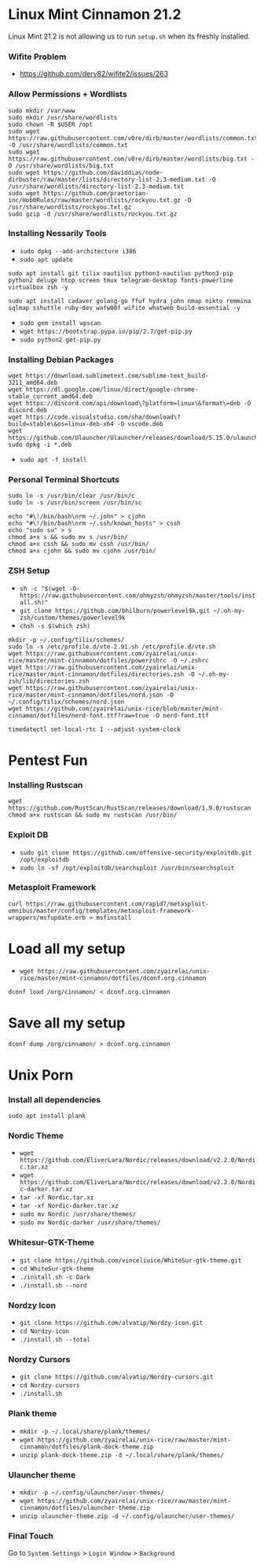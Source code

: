 # Linux Mint Cinnamon 21.2
Linux Mint 21.2 is not allowing us to run `setup.sh` when its freshly installed.

### Wifite Problem
- https://github.com/derv82/wifite2/issues/263

### Allow Permissions + Wordlists
```
sudo mkdir /var/www
sudo mkdir /usr/share/wordlists
sudo chown -R $USER /opt
sudo wget https://raw.githubusercontent.com/v0re/dirb/master/wordlists/common.txt -O /usr/share/wordlists/common.txt
sudo wget https://raw.githubusercontent.com/v0re/dirb/master/wordlists/big.txt -O /usr/share/wordlists/big.txt
sudo wget https://github.com/daviddias/node-dirbuster/raw/master/lists/directory-list-2.3-medium.txt -O /usr/share/wordlists/directory-list-2.3-medium.txt
sudo wget https://github.com/praetorian-inc/Hob0Rules/raw/master/wordlists/rockyou.txt.gz -O /usr/share/wordlists/rockyou.txt.gz
sudo gzip -d /usr/share/wordlists/rockyou.txt.gz
```

### Installing Nessarily Tools
- `sudo dpkg --add-architecture i386`
- `sudo apt update`
```
sudo apt install git tilix nautilus python3-nautilus python3-pip python2 deluge htop screen tmux telegram-desktop fonts-powerline virtualbox zsh -y
```
```
sudo apt install cadaver golang-go ffuf hydra john nmap nikto remmina sqlmap sshuttle ruby-dev wafw00f wifite whatweb build-essential -y
```
- `sudo gem install wpscan`
- `wget https://bootstrap.pypa.io/pip/2.7/get-pip.py`
- `sudo python2 get-pip.py`

### Installing Debian Packages
```
wget https://download.sublimetext.com/sublime-text_build-3211_amd64.deb
wget https://dl.google.com/linux/direct/google-chrome-stable_current_amd64.deb
wget https://discord.com/api/download\?platform=linux\&format\=deb -O discord.deb
wget https://code.visualstudio.com/sha/download\?build=stable\&os=linux-deb-x64 -O vscode.deb
wget https://github.com/Ulauncher/Ulauncher/releases/download/5.15.0/ulauncher_5.15.0_all.deb
sudo dpkg -i *.deb
```
- `sudo apt -f install`

### Personal Terminal Shortcuts
```
sudo ln -s /usr/bin/clear /usr/bin/c
sudo ln -s /usr/bin/screen /usr/bin/sc

echo "#\!/bin/bash\nrm ~/.john" > cjohn
echo "#\!/bin/bash\nrm ~/.ssh/known_hosts" > cssh
echo "sudo su" > s 
chmod a+x s && sudo mv s /usr/bin/
chmod a+x cssh && sudo mv cssh /usr/bin/
chmod a+x cjohn && sudo mv cjohn /usr/bin/
```

### ZSH Setup
- `sh -c "$(wget -O- https://raw.githubusercontent.com/ohmyzsh/ohmyzsh/master/tools/install.sh)"`
- `git clone https://github.com/bhilburn/powerlevel9k.git ~/.oh-my-zsh/custom/themes/powerlevel9k`
- `chsh -s $(which zsh)`
```
mkdir -p ~/.config/tilix/schemes/
sudo ln -s /etc/profile.d/vte-2.91.sh /etc/profile.d/vte.sh
wget https://raw.githubusercontent.com/zyairelai/unix-rice/master/mint-cinnamon/dotfiles/powerzshrc -O ~/.zshrc
wget https://raw.githubusercontent.com/zyairelai/unix-rice/master/mint-cinnamon/dotfiles/directories.zsh -O ~/.oh-my-zsh/lib/directories.zsh
wget https://raw.githubusercontent.com/zyairelai/unix-rice/master/mint-cinnamon/dotfiles/nord.json -O ~/.config/tilix/schemes/nord.json
wget https://github.com/zyairelai/unix-rice/blob/master/mint-cinnamon/dotfiles/nerd-font.ttf?raw=true -O nerd-font.ttf
```

```
timedatectl set-local-rtc 1 --adjust-system-clock
```

# Pentest Fun

### Installing Rustscan
```
wget https://github.com/RustScan/RustScan/releases/download/1.9.0/rustscan
chmod a+x rustscan && sudo mv rustscan /usr/bin/
```

### Exploit DB
- `sudo git clone https://github.com/offensive-security/exploitdb.git /opt/exploitdb`
- `sudo ln -sf /opt/exploitdb/searchsploit /usr/bin/searchsploit`

### Metasploit Framework
```
curl https://raw.githubusercontent.com/rapid7/metasploit-omnibus/master/config/templates/metasploit-framework-wrappers/msfupdate.erb > msfinstall
```

# Load all my setup
- `wget https://raw.githubusercontent.com/zyairelai/unix-rice/master/mint-cinnamon/dotfiles/dconf.org.cinnamon`
```
dconf load /org/cinnamon/ < dconf.org.cinnamon
```

# Save all my setup
```
dconf dump /org/cinnamon/ > dconf.org.cinnamon
```

# Unix Porn

### Install all dependencies
```
sudo apt install plank
```

### Nordic Theme 
- `wget https://github.com/EliverLara/Nordic/releases/download/v2.2.0/Nordic.tar.xz`
- `wget https://github.com/EliverLara/Nordic/releases/download/v2.2.0/Nordic-darker.tar.xz`
- `tar -xf Nordic.tar.xz`
- `tar -xf Nordic-darker.tar.xz`
- `sudo mv Nordic /usr/share/themes/`
- `sudo mv Nordic-darker /usr/share/themes/`

### Whitesur-GTK-Theme
- `git clone https://github.com/vinceliuice/WhiteSur-gtk-theme.git`
- `cd WhiteSur-gtk-theme`
- `./install.sh -c Dark`
- `./install.sh --nord`

### Nordzy Icon
- `git clone https://github.com/alvatip/Nordzy-icon.git`
- `cd Nordzy-icon`
- `./install.sh --total`

### Nordzy Cursors
- `git clone https://github.com/alvatip/Nordzy-cursors.git`
- `cd Nordzy-cursors`
- `./install.sh`

### Plank theme
- `mkdir -p ~/.local/share/plank/themes/`
- `wget https://github.com/zyairelai/unix-rice/raw/master/mint-cinnamon/dotfiles/plank-dock-theme.zip`
- `unzip plank-dock-theme.zip -d ~/.local/share/plank/themes/`

### Ulauncher theme
- `mkdir -p ~/.config/ulauncher/user-themes/`
- `wget https://github.com/zyairelai/unix-rice/raw/master/mint-cinnamon/dotfiles/ulauncher-theme.zip`
- `unzip ulauncher-theme.zip -d ~/.config/ulauncher/user-themes/`

### Final Touch
Go to `System Settings` > `Login Window` > `Background`
